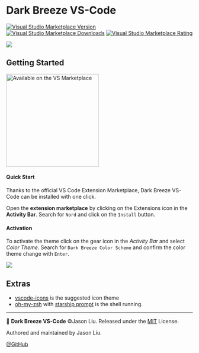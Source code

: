 # Dark Breeze VS-Code


[![Visual Studio Marketplace Version](https://img.shields.io/visual-studio-marketplace/v/jasonliuuu.dark-breeze-color-scheme?color=%23494ca2&label=VS%20Marketplace&logo=Visual%20Studio&style=flat-square)](https://marketplace.visualstudio.com/items?itemName=jasonliuuu.dark-breeze-color-scheme&ssr=false#overview)
[![Visual Studio Marketplace Downloads](https://img.shields.io/visual-studio-marketplace/d/jasonliuuu.dark-breeze-color-scheme?style=flat-square&color=%23f39422)](https://marketplace.visualstudio.com/items?itemName=jasonliuuu.dark-breeze-color-scheme&ssr=false#overview)
[![Visual Studio Marketplace Rating](https://img.shields.io/visual-studio-marketplace/stars/jasonliuuu.dark-breeze-color-scheme.svg?style=flat-square&color=%23f7be16)](https://marketplace.visualstudio.com/items?itemName=jasonliuuu.dark-breeze-color-scheme&ssr=false#overview)


![](https://tva1.sinaimg.cn/large/0082zybpgy1gc2zxvmuskj30x90oxqad.jpg)

## Getting Started
<a href="https://marketplace.visualstudio.com/items?itemName=jasonliuuu.dark-breeze-color-scheme&ssr=false#overviews"><img src="https://raw.githubusercontent.com/spencerwooo/vscode-sspai-markdown-helper/master/images/vsmp.png" alt="Available on the VS Marketplace" width="250px" /></a>

#### Quick Start

Thanks to the official VS Code Extension Marketplace, Dark Breeze VS-Code can be installed with one click.

Open the **extension marketplace** by clicking on the Extensions icon in the **Activity Bar**. Search for `Nord` and click on the `Install` button.

#### Activation

To activate the theme click on the gear icon in the *Activity Bar* and select *Color Theme*. Search for `Dark Breeze Color Scheme` and confirm the color theme change with `Enter`.

![](https://tva1.sinaimg.cn/large/0082zybpgy1gc3059m6nbj30np0akgme.jpg)

## Extras

* [vscode-icons](https://marketplace.visualstudio.com/items?itemName=vscode-icons-team.vscode-icons) is the suggested icon theme
* [oh-my-zsh](https://github.com/ohmyzsh/ohmyzsh) with [starship prompt](https://starship.rs/) is the shell running.

---

📌 **Dark Breeze VS-Code** ©Jason Liu. Released under the [MIT](https://github.com/jasonliuuu/dark-breeze-vscode/blob/master/LICENSE) License.

Authored and maintained by Jason Liu.

[@GitHub](https://github.com/jasonliuuu)
